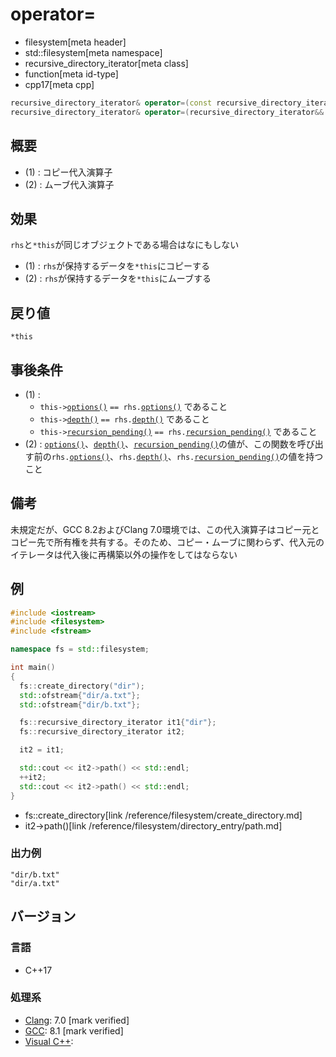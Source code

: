 # operator=
* filesystem[meta header]
* std::filesystem[meta namespace]
* recursive_directory_iterator[meta class]
* function[meta id-type]
* cpp17[meta cpp]

```cpp
recursive_directory_iterator& operator=(const recursive_directory_iterator& rhs);     // (1)
recursive_directory_iterator& operator=(recursive_directory_iterator&& rhs) noexcept; // (2)
```

## 概要
- (1) : コピー代入演算子
- (2) : ムーブ代入演算子


## 効果
`rhs`と`*this`が同じオブジェクトである場合はなにもしない

- (1) : `rhs`が保持するデータを`*this`にコピーする
- (2) : `rhs`が保持するデータを`*this`にムーブする


## 戻り値
`*this`


## 事後条件
- (1) :
    - `this->`[`options()`](options.md) `== rhs.`[`options()`](options.md) であること
    - `this->`[`depth()`](depth.md) `== rhs.`[`depth()`](depth.md) であること
    - `this->`[`recursion_pending()`](recursion_pending.md) `== rhs.`[`recursion_pending()`](recursion_pending.md) であること
- (2) : [`options()`](options.md)、[`depth()`](depth.md)、[`recursion_pending()`](recursion_pending.md)の値が、この関数を呼び出す前の`rhs.`[`options()`](options.md)、`rhs.`[`depth()`](depth.md)、`rhs.`[`recursion_pending()`](recursion_pending.md)の値を持つこと


## 備考
未規定だが、GCC 8.2およびClang 7.0環境では、この代入演算子はコピー元とコピー先で所有権を共有する。そのため、コピー・ムーブに関わらず、代入元のイテレータは代入後に再構築以外の操作をしてはならない


## 例
```cpp example
#include <iostream>
#include <filesystem>
#include <fstream>

namespace fs = std::filesystem;

int main()
{
  fs::create_directory("dir");
  std::ofstream{"dir/a.txt"};
  std::ofstream{"dir/b.txt"};

  fs::recursive_directory_iterator it1{"dir"};
  fs::recursive_directory_iterator it2;

  it2 = it1;

  std::cout << it2->path() << std::endl;
  ++it2;
  std::cout << it2->path() << std::endl;
}
```
* fs::create_directory[link /reference/filesystem/create_directory.md]
* it2->path()[link /reference/filesystem/directory_entry/path.md]

### 出力例
```
"dir/b.txt"
"dir/a.txt"
```

## バージョン
### 言語
- C++17

### 処理系
- [Clang](/implementation.md#clang): 7.0 [mark verified]
- [GCC](/implementation.md#gcc): 8.1 [mark verified]
- [Visual C++](/implementation.md#visual_cpp):
